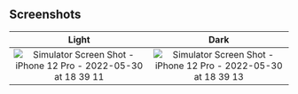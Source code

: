 ## Screenshots


|                                                                                   Light                                                                                  |                                                                                   Dark                                                                                   |
|:------------------------------------------------------------------------------------------------------------------------------------------------------------------------:|:------------------------------------------------------------------------------------------------------------------------------------------------------------------------:|
| ![Simulator Screen Shot - iPhone 12 Pro - 2022-05-30 at 18 39 11](https://user-images.githubusercontent.com/14030986/171004301-5d0c1d40-742f-428e-bdee-65979e06c2eb.png) | ![Simulator Screen Shot - iPhone 12 Pro - 2022-05-30 at 18 39 13](https://user-images.githubusercontent.com/14030986/171004332-f4d55496-c472-4b38-a987-c8a2e93da53f.png) |

